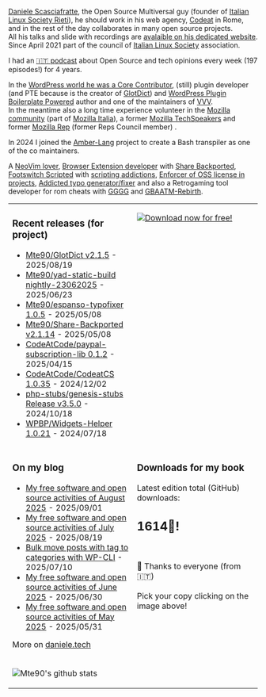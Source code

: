 [Daniele Scasciafratte](https://twitter.com/mte90net), the Open Source Multiversal guy (founder of [Italian Linux Society Rieti](https://rieti.ils.org/)), he should work in his web agency, [Codeat](https://github.com/CodeAtCode) in Rome, and in the rest of the day collaborates in many open source projects.  
All his talks and slide with recordings are [avalaible on his dedicated website](https://mte90.tech/).   
Since April 2021 part of the council of [Italian Linux Society](https://ils.org) association.

I had an [🇮🇹 podcast](https://daniele.tech/podcast/) about Open Source and tech opinions every week (197 episodes!) for 4 years.

In the [WordPress world he was a Core Contributor](https://profiles.wordpress.org/mte90/), (still) plugin developer (and PTE because is the creator of [GlotDict](https://github.com/Mte90/GlotDict)) and [WordPress Plugin Boilerplate Powered](https://github.com/WPBP/) author and one of the maintainers of [VVV](https://github.com/Varying-Vagrant-Vagrants).  
In the meantime also a long time experience volunteer in the [Mozilla community](https://mozillians.org/it/u/Mte90/) (part of [Mozilla Italia](https://github.com/MozillaItalia)), a former [Mozilla TechSpeakers](https://wiki.mozilla.org/TechSpeakers) and former [Mozilla Rep](https://wiki.mozilla.org/ReMo) (former Reps Council member) .  

In 2024 I joined the [Amber-Lang](https://amber-lang.com/) project to create a Bash transpiler as one of the co maintainers.

A [NeoVim lover](https://github.com/Mte90/dotfiles), [Browser Extension developer](https://github.com/Mte90/ExtStoreStats) with [Share Backported](https://github.com/Mte90/Share-Backported), [Footswitch Scripted](https://github.com/Mte90/pydal) with [scripting addictions](https://github.com/Mte90/My-Scripts), [Enforcer of OSS license in projects](https://github.com/Mte90/GH-License), [Addicted typo generator/fixer](https://github.com/Mte90/espanso-typofixer) and also a Retrogaming tool developer for rom cheats with [GGGG](https://github.com/Mte90/Game-Genie-Good-Guy) and [GBAATM-Rebirth](https://github.com/Mte90/GBAATM-Rebirth).

<table><tr><td valign="top" style="width: 50%;">

### Recent releases (for project)
<!-- recent_releases starts -->
* [Mte90/GlotDict v2.1.5](https://github.com/Mte90/GlotDict/releases/tag/v2.1.5) - 2025/08/19
* [Mte90/yad-static-build nightly-23062025](https://github.com/Mte90/yad-static-build/releases/tag/nightly-23062025) - 2025/06/23
* [Mte90/espanso-typofixer 1.0.5](https://github.com/Mte90/espanso-typofixer/releases/tag/1.0.5) - 2025/05/08
* [Mte90/Share-Backported v2.1.14](https://github.com/Mte90/Share-Backported/releases/tag/v2.1.14) - 2025/05/08
* [CodeAtCode/paypal-subscription-lib 0.1.2](https://github.com/CodeAtCode/paypal-subscription-lib/releases/tag/0.1.2) - 2025/04/15
* [CodeAtCode/CodeatCS 1.0.35](https://github.com/CodeAtCode/CodeatCS/releases/tag/1.0.35) - 2024/12/02
* [php-stubs/genesis-stubs Release v3.5.0](https://github.com/php-stubs/genesis-stubs/releases/tag/v3.5.0) - 2024/10/18
* [WPBP/Widgets-Helper 1.0.21](https://github.com/WPBP/Widgets-Helper/releases/tag/1.0.21) - 2024/07/18
<!-- recent_releases ends -->
</td><td valign="top" style="width: 50%;">

[![Download now for free!](https://daniele.tech/wp-content/uploads/2022/09/cover-2022-1-300x300.png)](https://daniele.tech/2022/09/contribute-to-open-source-the-right-way-3nd-edition/)

</td></tr>
<tr><td valign="top" style="width: 50%;">

### On my blog
<!-- blog starts -->
* [My free software and open source activities of August 2025](https://daniele.tech/2025/09/my-free-software-and-open-source-activities-of-august-2025/) - 2025/09/01
* [My free software and open source activities of July 2025](https://daniele.tech/2025/08/my-free-software-and-open-source-activities-of-july-2025/) - 2025/08/19
* [Bulk move posts with tag to categories with WP-CLI](https://daniele.tech/2025/07/bulk-move-posts-with-tag-to-categories-with-wp-cli/) - 2025/07/10
* [My free software and open source activities of June 2025](https://daniele.tech/2025/06/my-free-software-and-open-source-activities-of-june-2025/) - 2025/06/30
* [My free software and open source activities of May 2025](https://daniele.tech/2025/05/my-free-software-and-open-source-activities-of-may-2025/) - 2025/05/31
<!-- blog ends -->
More on [daniele.tech](https://daniele.tech/)
</td><td valign="top" style="width: 50%;">

### Downloads for my book
<!-- book_stats starts -->
Latest edition total (GitHub) downloads: <h2>1614🎉!</h2>
<!-- book_stats ends --><br>
🤌 Thanks to everyone (from 🇮🇹)<br><br>
Pick your copy clicking on the image above!
</td></tr>
<tr><td valign="top" style="width: 50%;">
  
![Mte90's github stats](https://github-readme-stats.vercel.app/api?username=mte90&show_icons=true)
  
</td><td valign="top" style="width: 50%;">

</td></tr></table>
